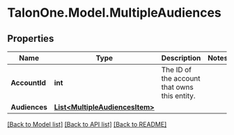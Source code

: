 # TalonOne.Model.MultipleAudiences
## Properties

Name | Type | Description | Notes
------------ | ------------- | ------------- | -------------
**AccountId** | **int** | The ID of the account that owns this entity. | 
**Audiences** | [**List&lt;MultipleAudiencesItem&gt;**](MultipleAudiencesItem.md) |  | 

[[Back to Model list]](../README.md#documentation-for-models) [[Back to API list]](../README.md#documentation-for-api-endpoints) [[Back to README]](../README.md)

